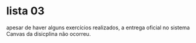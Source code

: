 # lista 03
apesar de haver alguns exercícios realizados, a entrega oficial no sistema Canvas da disicplina não ocorreu.
